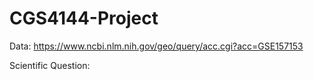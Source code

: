 # CGS4144-Project

Data: https://www.ncbi.nlm.nih.gov/geo/query/acc.cgi?acc=GSE157153

Scientific Question:
